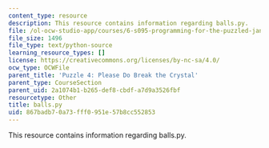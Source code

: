 ```yaml
---
content_type: resource
description: This resource contains information regarding balls.py.
file: /ol-ocw-studio-app/courses/6-s095-programming-for-the-puzzled-january-iap-2018/867badb70a73fff0951e57b8cc552853_balls.py
file_size: 1496
file_type: text/python-source
learning_resource_types: []
license: https://creativecommons.org/licenses/by-nc-sa/4.0/
ocw_type: OCWFile
parent_title: 'Puzzle 4: Please Do Break the Crystal'
parent_type: CourseSection
parent_uid: 2a1074b1-b265-def8-cbdf-a7d9a3526fbf
resourcetype: Other
title: balls.py
uid: 867badb7-0a73-fff0-951e-57b8cc552853
---
```

This resource contains information regarding balls.py.